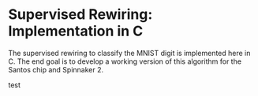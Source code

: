 # Supervised Rewiring: Implementation in C

The supervised rewiring to classify the MNIST digit is implemented here in C.
The end goal is to develop a working version of this algorithm for the Santos chip and Spinnaker 2.

test
